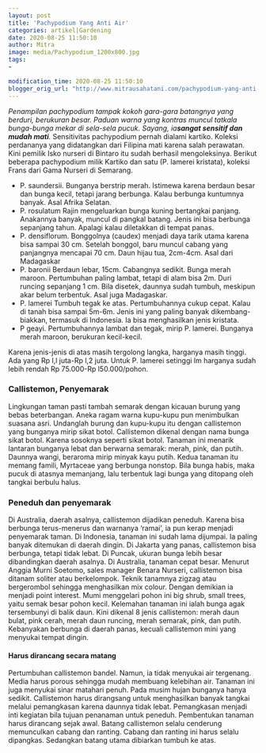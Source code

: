 ```yaml
---
layout: post
title: 'Pachypodium Yang Anti Air'
categories: artikel|Gardening
date: 2020-08-25 11:50:10
author: Mitra
image: media/Pachypodium_1200x800.jpg
tags:
- 

modification_time: 2020-08-25 11:50:10
blogger_orig_url: "http://www.mitrausahatani.com/pachypodium-yang-anti-air.html"
---
```


_Penampilan pachypodium tampak kokoh gara-gara batangnya yang berduri,
berukuran besar. Paduan warna yang kontras muncul tatkala bunga-bunga mekar di
sela-sela pucuk. Sayang, ia**sangat sensitif dan mudah mati**._ Sensitivitas
pachypodium pernah dialami kartiko. Koleksi perdananya yang didatangkan dari
Filipina mati karena salah perawatan. Kini pemilik Isko nurseri di Bintaro itu
sudah berhasil mengoleksinya. Berikut beberapa pachypodium milik Kartiko dan
satu (P. lamerei kristata), koleksi Frans dari Gama Nurseri di Semarang.

  * P. saundersii. Bunganya berstrip merah. Istimewa karena berdaun besar dan bunga kecil, tetapi jarang berbunga. Kalau berbunga kuntumnya banyak. Asal Afrika Selatan.
  * P. rosulatum Rajin mengeluarkan bunga kuning bertangkai panjang. Anakannya banyak, muncul di pangkal batang. Jenis ini bisa berbunga sepanjang tahun. Apalagi kalau diletakkan di tempat panas.
  * P. densiflorum. Bonggolnya (caudex) menjadi daya tarik utama karena bisa sampai 30 cm. Setelah bonggol, baru muncul cabang yang panjangnya mencapai 70 cm. Daun hijau tua, 2cm-4cm. Asal dari Madagaskar
  * P. baronii Berdaun lebar, 15cm. Cabangnya sedikit. Bunga merah maroon. Pertumbuhan paling lambat, tetapi di alam bisa 2m. Duri runcing sepanjang 1 cm. Bila disetek, daunnya sudah tumbuh, meskipun akar belum terbentuk. Asal juga Madagaskar.
  * P. lamerei Tumbuh tegak ke atas. Pertumbuhannya cukup cepat. Kalau di tanah bisa sampai 5m-6m. Jenis ini yang paling banyak dikembang-biakkan, termasuk di Indonesia. Ia bisa menghasilkan jenis kristata.
  * P geayi. Pertumbuhannya lambat dan tegak, mirip P. lamerei. Bunganya merah maroon, berukuran kecil-kecil.

Karena jenis-jenis di atas masih tergolong langka, harganya masih tinggi. Ada
yang Rp l,l juta-Rp l,2 juta. Untuk P. lamerei setinggi lm harganya sudah
lebih rendah Rp 75.000-Rp l50.000/pohon.  

### Callistemon, Penyemarak

Lingkungan taman pasti tambah semarak dengan kicauan burung yang bebas
beterbangan. Aneka ragam warna kupu-kupu pun menimbulkan suasana asri.
Undanglah burung dan kupu-kupu itu dengan callistemon yang bunganya mirip
sikat botol. Callistemon dikenal dengan nama bunga sikat botol. Karena
sosoknya seperti sikat botol. Tanaman ini menarik lantaran bunganya lebat dan
berwarna semarak: merah, pink, dan putih. Daunnya wangi, beraroma mirip minyak
kayu putih. Kedua tanaman itu memang famili, Myrtaceae yang berbunga nonstop.
Bila bunga habis, maka pucuk di atasnya memanjang, lalu terbentuk lagi bunga
yang ditopang oleh tangkai berbulu halus.

### Peneduh dan penyemarak

Di Australia, daerah asalnya, callistemon dijadikan peneduh. Karena bisa
berbunga terus-menerus dan warnanya ‘ramai’, ia pun kerap menjadi penyemarak
taman. Di Indonesia, tanaman ini sudah lama dijumpai. Ia paling banyak
ditemukan di daerah dingin. Di Jakarta yang panas, callistemon bisa berbunga,
tetapi tidak lebat. Di Puncak, ukuran bunga lebih besar dibandingkan daerah
asalnya. Di Australia, tanaman cepat besar. Menurut Anggia Murni Soetomo,
sales manager Benara Nurseri, callistemon bisa ditanam soliter atau
berkelompok. Teknik tanamnya zigzag atau bergerombol sehingga menghasilkan mix
colour. Dengan demikian ia menjadi point interest. Mumi menggelari pohon ini
big shrub, small trees, yaitu semak besar pohon kecil. Kelemahan tanaman ini
ialah bunga agak tersembunyi di balik daun. Kini dikenal 8 jenis callistemon:
merah daun bulat, pink cerah, merah daun runcing, merah semarak, pink, dan
putih. Kebanyakan berbunga di daerah panas, kecuali callistemon mini yang
menyukai tempat dingin.

#### Harus dirancang secara matang

Pertumbuhan callistemon bandel. Namun, ia tidak menyukai air tergenang. Media
harus porous sehingga mudah membuang kelebihan air. Tanaman ini juga menyukai
sinar matahari penuh. Pada musim hujan bunganya hanya sedikit. Callistemon
harus dirangsang untuk menghasilkan banyak tangkai melalui pemangkasan karena
daunnya tidak lebat. Pemangkasan menjadi inti kegiatan bila tujuan penanaman
untuk peneduh. Pembentukan tanaman harus dirancang sejak awal. Batang
callistemon selalu cenderung memunculkan cabang dan ranting. Cabang dan
ranting ini harus selalu dipangkas. Sedangkan batang utama dibiarkan tumbuh ke
atas.


